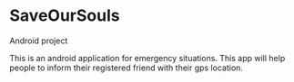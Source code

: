 # SaveOurSouls
Android project

This is an android application for emergency situations.
This app will help people to inform their registered friend with their gps location.
